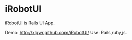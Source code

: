 iRobotUI
==

iRobotUI is Rails UI App.

Demo:
  http://xlgwr.github.com/iRobotUI/
Use: 
   Rails,ruby,js.